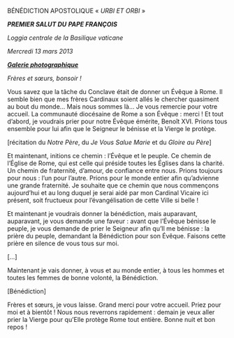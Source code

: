 BÉNÉDICTION APOSTOLIQUE « *URBI ET ORBI* »

***PREMIER SALUT DU*** ***PAPE FRANÇOIS***

*Loggia centrale de la Basilique vaticane*

*Mercredi 13 mars 2013*

***[Galerie photographique](http://www.photogallery.va/content/photogallery/fr/papa-francesco/habemus-papam.html)***

*Frères et sœurs, bonsoir !*

Vous savez que la tâche du Conclave était de donner un Évêque à Rome. Il semble bien que mes frères Cardinaux soient allés le chercher quasiment au bout du monde… Mais nous sommes là… Je vous remercie pour votre accueil. La communauté diocésaine de Rome a son Évêque : merci ! Et tout d’abord, je voudrais prier pour notre Évêque émérite, Benoît XVI. Prions tous ensemble pour lui afin que le Seigneur le bénisse et la Vierge le protège.

[récitation du *Notre Père*, du *Je Vous Salue Marie* et du *Gloire au Père*]

Et maintenant, initions ce chemin : l’Évêque et le peuple. Ce chemin de l’Église de Rome, qui est celle qui préside toutes les Églises dans la charité. Un chemin de fraternité, d’amour, de confiance entre nous. Prions toujours pour nous : l’un pour l’autre. Prions pour le monde entier afin qu’advienne une grande fraternité. Je souhaite que ce chemin que nous commençons aujourd’hui et au long duquel je serai aidé par mon Cardinal Vicaire ici présent, soit fructueux pour l’évangélisation de cette Ville si belle !

Et maintenant je voudrais donner la bénédiction, mais auparavant, auparavant, je vous demande une faveur : avant que l’Évêque bénisse le peuple, je vous demande de prier le Seigneur afin qu’Il me bénisse : la prière du peuple, demandant la Bénédiction pour son Évêque. Faisons cette prière en silence de vous tous sur moi.

[…]

Maintenant je vais donner, à vous et au monde entier, à tous les hommes et toutes les femmes de bonne volonté, la Bénédiction.

[Bénédiction]

Frères et sœurs, je vous laisse. Grand merci pour votre accueil. Priez pour moi et à bientôt ! Nous nous reverrons rapidement : demain je veux aller prier la Vierge pour qu’Elle protège Rome tout entière. Bonne nuit et bon repos !